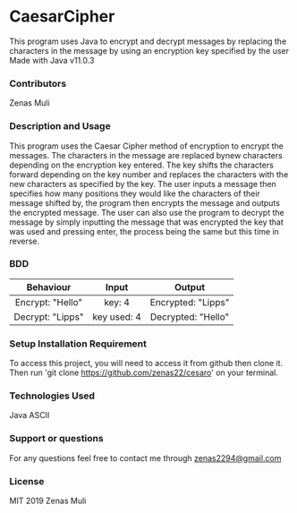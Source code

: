 # CaesarCipher
This program uses Java to encrypt and decrypt messages by replacing the characters in the message by using an encryption key specified by the user
Made with Java v11.0.3

### Contributors
Zenas Muli

### Description and Usage
This program uses the Caesar Cipher method of encryption to encrypt the messages. The characters in the message are replaced bynew characters depending on the encryption key entered. The key shifts the characters forward depending on the key number and replaces the characters with the new characters as specified by the key. The user inputs a message then specifies how many positions they would like the characters of their message shifted by, the program then encrypts the message and outputs the encrypted message. The user can also use the program to decrypt the message by simply inputting the message that was encrypted the key that was used and pressing enter, the process being the same but this time in reverse.

### BDD
|Behaviour	         |Input	             |Output              |
|:------------------:|:-----------------:|:------------------:|
|Encrypt:  "Hello"   |key: 4	         |Encrypted: "Lipps"  |
|Decrypt: "Lipps"    |key used: 4	     |Decrypted: "Hello"  |


### Setup Installation Requirement
To access this project, you will need to access it from github then clone it. Then run 'git clone https://github.com/zenas22/cesaro' on your terminal.

### Technologies Used
Java
ASCII

### Support or questions
For any questions feel free to contact me through zenas2294@gmail.com

### License
MIT 2019 Zenas Muli